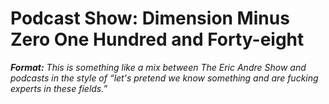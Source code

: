 
# Podcast Show: Dimension Minus Zero One Hundred and Forty-eight

***Format:** This is something like a mix between The Eric Andre Show and podcasts in the style of “let's pretend we know something and are fucking experts in these fields.”*
